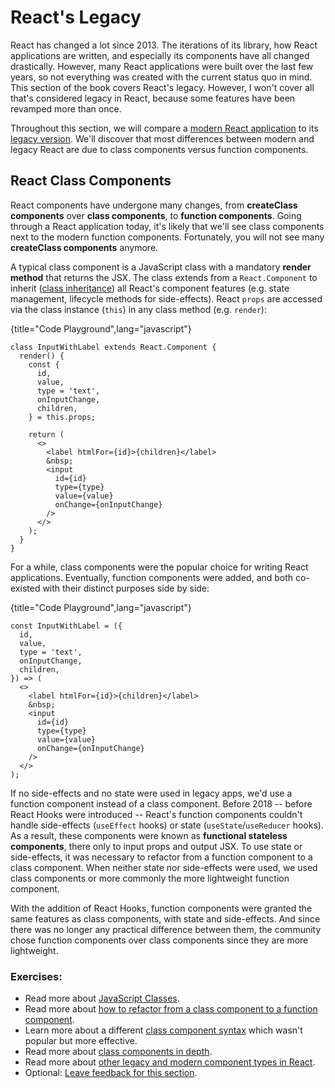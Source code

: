 # React's Legacy

React has changed a lot since 2013. The iterations of its library, how React applications are written, and especially its components have all changed drastically. However, many React applications were built over the last few years, so not everything was created with the current status quo in mind. This section of the book covers React's legacy. However, I won't cover all that's considered legacy in React, because some features have been revamped more than once.

Throughout this section, we will compare a [modern React application](https://bit.ly/3vrKgu9) to its [legacy version](https://bit.ly/2Z1matY). We'll discover that most differences between modern and legacy React are due to class components versus function components.

## React Class Components

React components have undergone many changes, from **createClass components** over **class components**, to **function components**. Going through a React application today, it's likely that we'll see class components next to the modern function components. Fortunately, you will not see many **createClass components** anymore.

A typical class component is a JavaScript class with a mandatory **render method** that returns the JSX. The class extends from a `React.Component` to inherit ([class inheritance](https://bit.ly/3vxh3xY)) all React's component features (e.g. state management, lifecycle methods for side-effects). React `props` are accessed via the class instance (`this`) in any class method (e.g. `render`):

{title="Code Playground",lang="javascript"}
~~~~~~~
class InputWithLabel extends React.Component {
  render() {
    const {
      id,
      value,
      type = 'text',
      onInputChange,
      children,
    } = this.props;

    return (
      <>
        <label htmlFor={id}>{children}</label>
        &nbsp;
        <input
          id={id}
          type={type}
          value={value}
          onChange={onInputChange}
        />
      </>
    );
  }
}
~~~~~~~

For a while, class components were the popular choice for writing React applications. Eventually, function components were added, and both co-existed with their distinct purposes side by side:

{title="Code Playground",lang="javascript"}
~~~~~~~
const InputWithLabel = ({
  id,
  value,
  type = 'text',
  onInputChange,
  children,
}) => (
  <>
    <label htmlFor={id}>{children}</label>
    &nbsp;
    <input
      id={id}
      type={type}
      value={value}
      onChange={onInputChange}
    />
  </>
);
~~~~~~~

If no side-effects and no state were used in legacy apps, we'd use a function component instead of a class component. Before 2018 -- before React Hooks were introduced -- React's function components couldn't handle side-effects (`useEffect` hooks) or state (`useState`/`useReducer` hooks). As a result, these components were known as **functional stateless components**, there only to input props and output JSX. To use state or side-effects, it was necessary to refactor from a function component to a class component. When neither state nor side-effects were used, we used class components or more commonly the more lightweight function component.

With the addition of React Hooks, function components were granted the same features as class components, with state and side-effects. And since there was no longer any practical difference between them, the community chose function components over class components since they are more lightweight.

### Exercises:

* Read more about [JavaScript Classes](https://mzl.la/3vvc2FO).
* Read more about [how to refactor from a class component to a function component](https://www.robinwieruch.de/react-hooks-migration).
* Learn more about a different [class component syntax](https://bit.ly/3lYzrfT) which wasn't popular but more effective.
* Read more about [class components in depth](https://bit.ly/3FXUibf).
* Read more about [other legacy and modern component types in React](https://www.robinwieruch.de/react-component-types).
* Optional: [Leave feedback for this section](https://forms.gle/g5qLH1KZ5Y1JE1v57).